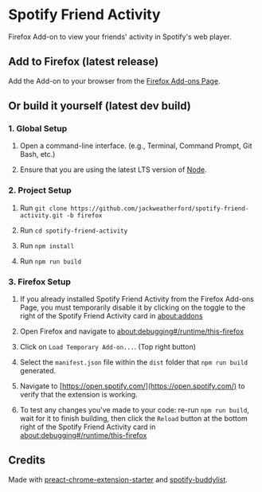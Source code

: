 # Spotify Friend Activity

Firefox Add-on to view your friends' activity in Spotify's web player.

## Add to Firefox (latest release)

Add the Add-on to your browser from the [Firefox Add-ons Page](https://addons.mozilla.org/en-US/firefox/addon/spotify-friend-activity/).

## Or build it yourself (latest dev build)

### 1. Global Setup

1. Open a command-line interface. (e.g., Terminal, Command Prompt, Git Bash, etc.)

2. Ensure that you are using the latest LTS version of [Node](https://nodejs.org/en/download/).

### 2. Project Setup

1. Run `git clone https://github.com/jackweatherford/spotify-friend-activity.git -b firefox`

2. Run `cd spotify-friend-activity`

3. Run `npm install`

4. Run `npm run build`

### 3. Firefox Setup

1. If you already installed Spotify Friend Activity from the Firefox Add-ons Page, you must temporarily disable it by clicking on the toggle to the right of the Spotify Friend Activity card in [about:addons](about:addons)

2. Open Firefox and navigate to [about:debugging#/runtime/this-firefox](about:debugging#/runtime/this-firefox)

3. Click on `Load Temporary Add-on...`. (Top right button)

4. Select the `manifest.json` file within the `dist` folder that `npm run build` generated.

5. Navigate to [https://open.spotify.com/](https://open.spotify.com/) to verify that the extension is working.

6. To test any changes you've made to your code: re-run `npm run build`, wait for it to finish building, then click the `Reload` button at the bottom right of the Spotify Friend Activity card in [about:debugging#/runtime/this-firefox](about:debugging#/runtime/this-firefox)

## Credits

Made with [preact-chrome-extension-starter](https://github.com/andrewctate/preact-chrome-extension-starter) and [spotify-buddylist](https://github.com/valeriangalliat/spotify-buddylist).
